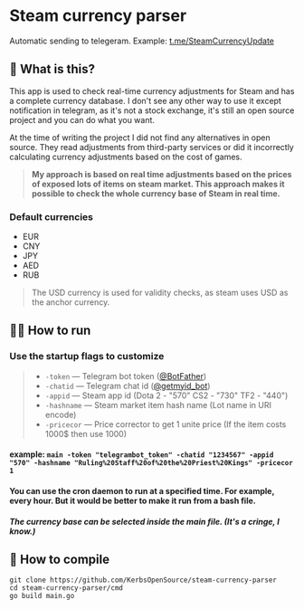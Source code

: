 # Steam currency parser
Automatic sending to telegeram. Example: [t.me/SteamCurrencyUpdate](https://t.me/s/SteamCurrencyUpdate)
## 🤔 What is this?
This app is used to check real-time currency adjustments for Steam and has a complete currency database. I don't see any other way to use it except notification in telegram, as it's not a stock exchange, it's still an open source project and you can do what you want.


At the time of writing the project I did not find any alternatives in open source. They read adjustments from third-party services or did it incorrectly calculating currency adjustments based on the cost of games.

>**My approach is based on real time adjustments based on the prices of exposed lots of items on steam market.
This approach makes it possible to check the whole currency base of Steam in real time.**

### Default currencies
+ EUR
+ CNY
+ JPY
+ AED
+ RUB
> The USD currency is used for validity checks, as steam uses USD as the anchor currency.

## 🏃‍♂️ How to run
### Use the startup flags to customize
> + ``-token`` — Telegram bot token ([@BotFather](https://telegram.me/BotFather))
> + ``-chatid`` — Telegram chat id ([@getmyid_bot](https://t.me/getmyid_bot))
> + ``-appid`` — Steam app id (Dota 2 - "570" СS2 - "730" TF2 - "440")
> + ``-hashname`` — Steam market item hash name (Lot name in URI encode)
> + ``-pricecor`` — Price corrector to get 1 unite price (If the item costs 1000$ then use 1000)
#### example: `main -token "telegrambot_token" -chatid "1234567" -appid "570" -hashname "Ruling%20Staff%20of%20the%20Priest%20Kings" -pricecor 1`

#### You can use the cron daemon to run at a specified time. For example, every hour. But it would be better to make it run from a bash file.

##### The currency base can be selected inside the main file. (It's a сringe, I know.)

## 🔨 How to compile
```
git clone https://github.com/KerbsOpenSource/steam-currency-parser
cd steam-currency-parser/cmd
go build main.go
```
